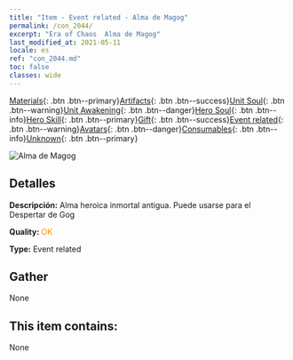 ```yaml
---
title: "Item - Event related - Alma de Magog"
permalink: /con_2044/
excerpt: "Era of Chaos  Alma de Magog"
last_modified_at: 2021-05-11
locale: es
ref: "con_2044.md"
toc: false
classes: wide
---
```

 [Materials](/ItemsES/){: .btn .btn--primary}[Artifacts](/ItemsES/Artifacts/){: .btn .btn--success}[Unit Soul](/ItemsES/UnitSoul/){: .btn .btn--warning}[Unit Awakening](/ItemsES/UnitAwakening/){: .btn .btn--danger}[Hero Soul](/ItemsES/HeroSoul/){: .btn .btn--info}[Hero Skill](/ItemsES/HeroSkill/){: .btn .btn--primary}[Gift](/ItemsES/Gift/){: .btn .btn--success}[Event related](/ItemsES/Events/){: .btn .btn--warning}[Avatars](/ItemsES/Avatars/){: .btn .btn--danger}[Consumables](/ItemsES/Consumables/){: .btn .btn--info}[Unknown](/ItemsES/Unknown/){: .btn .btn--primary}

 ![Alma de Magog](/images/t/juexing_502.png)

## Detalles
 **Descripción:** Alma heroica inmortal antigua. Puede usarse para el Despertar de Gog

 **Quality:** <span style="color: #FF8C00">OK</span>

 **Type:** Event related

## Gather

  None

## This item contains:

  None

